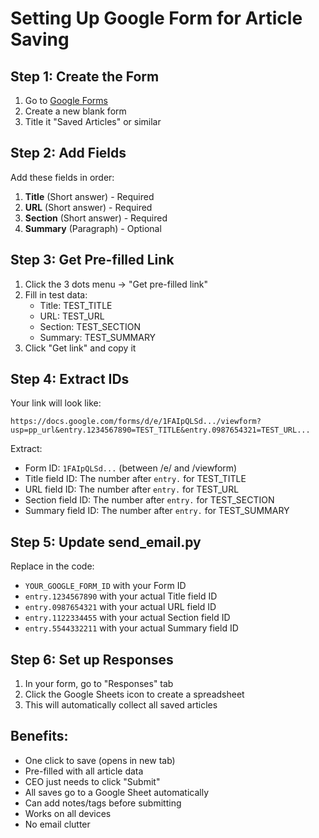 # Setting Up Google Form for Article Saving

## Step 1: Create the Form
1. Go to [Google Forms](https://forms.google.com)
2. Create a new blank form
3. Title it "Saved Articles" or similar

## Step 2: Add Fields
Add these fields in order:
1. **Title** (Short answer) - Required
2. **URL** (Short answer) - Required  
3. **Section** (Short answer) - Required
4. **Summary** (Paragraph) - Optional

## Step 3: Get Pre-filled Link
1. Click the 3 dots menu → "Get pre-filled link"
2. Fill in test data:
   - Title: TEST_TITLE
   - URL: TEST_URL
   - Section: TEST_SECTION
   - Summary: TEST_SUMMARY
3. Click "Get link" and copy it

## Step 4: Extract IDs
Your link will look like:
```
https://docs.google.com/forms/d/e/1FAIpQLSd.../viewform?usp=pp_url&entry.1234567890=TEST_TITLE&entry.0987654321=TEST_URL...
```

Extract:
- Form ID: `1FAIpQLSd...` (between /e/ and /viewform)
- Title field ID: The number after `entry.` for TEST_TITLE
- URL field ID: The number after `entry.` for TEST_URL
- Section field ID: The number after `entry.` for TEST_SECTION
- Summary field ID: The number after `entry.` for TEST_SUMMARY

## Step 5: Update send_email.py
Replace in the code:
- `YOUR_GOOGLE_FORM_ID` with your Form ID
- `entry.1234567890` with your actual Title field ID
- `entry.0987654321` with your actual URL field ID
- `entry.1122334455` with your actual Section field ID
- `entry.5544332211` with your actual Summary field ID

## Step 6: Set up Responses
1. In your form, go to "Responses" tab
2. Click the Google Sheets icon to create a spreadsheet
3. This will automatically collect all saved articles

## Benefits:
- One click to save (opens in new tab)
- Pre-filled with all article data
- CEO just needs to click "Submit"
- All saves go to a Google Sheet automatically
- Can add notes/tags before submitting
- Works on all devices
- No email clutter